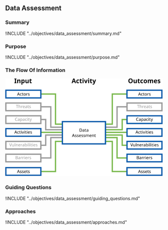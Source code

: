 ## Data Assessment

### Summary

!INCLUDE "../objectives/data_assessment/summary.md"

### Purpose

!INCLUDE "../objectives/data_assessment/purpose.md"

### The Flow Of Information

![Data Assessment Information Flow](content/images/info_flows/data_assessment.svg)

### Guiding Questions

!INCLUDE "../objectives/data_assessment/guiding_questions.md"

### Approaches

!INCLUDE "../objectives/data_assessment/approaches.md"

